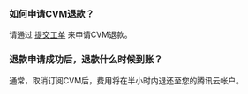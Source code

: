 ### 如何申请CVM退款？

请通过 [提交工单](https://console.cloud.tencent.com/workorder/category) 来申请CVM退款。 

### 退款申请成功后，退款什么时候到账？
通常，取消订阅CVM后，费用将在半小时内退还至您的腾讯云帐户。  